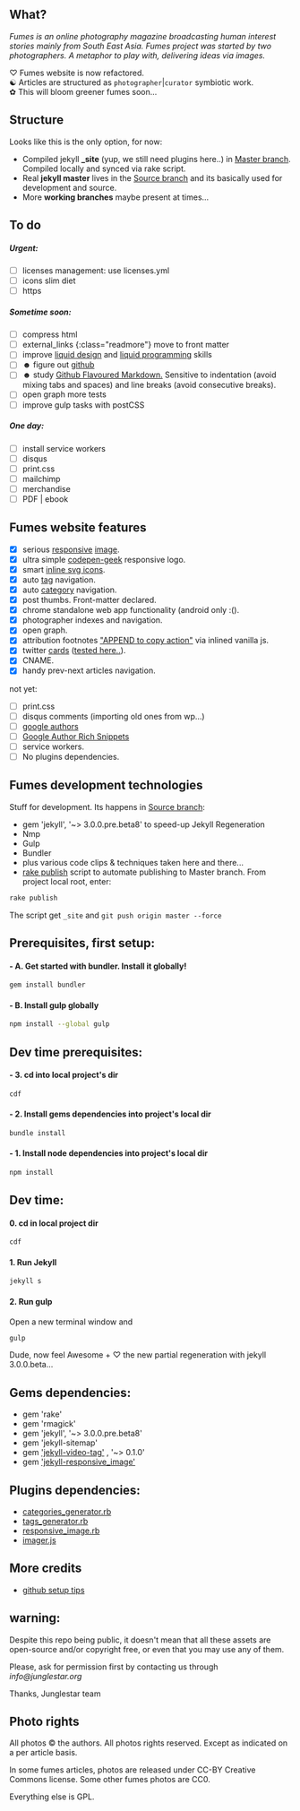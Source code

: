 ## What?_Fumes is an online photography magazine broadcasting human interest stories mainly from South East Asia._ _Fumes project was started by two photographers. A metaphor to play with, delivering ideas via images._
♡ Fumes website is now refactored.  ☯ Articles are structured as `photographer`|`curator` symbiotic work.  ✿ This will bloom greener fumes soon...## StructureLooks like this is the only option, for now:
- Compiled jekyll **_site** (yup, we still need plugins here..) in [Master branch](https://github.com/fumes/fumes.github.io/tree/master). Compiled locally and synced via rake script.- Real **jekyll master** lives in the [Source branch](https://github.com/fumes/fumes.github.io/tree/source) and its basically used for development and source.- More **working branches** maybe present at times...## To do##### Urgent:

- [ ] licenses management: use licenses.yml
- [ ] icons slim diet
- [ ] https##### Sometime soon:- [ ] compress html
- [ ] external_links {:class="readmore"} move to front matter- [ ] improve [liquid design](https://github.com/Shopify/liquid/wiki/Liquid-for-Designers) and [liquid programming](https://github.com/Shopify/liquid/wiki/Liquid-for-Programmers) skills- [ ] ☻ figure out [github](https://help.github.com/)
- [ ] ☻ study [Github Flavoured Markdown.](https://help.github.com/articles/github-flavored-markdown) Sensitive to indentation (avoid mixing tabs and spaces) and line breaks (avoid consecutive breaks).- [ ] open graph more tests- [ ] improve gulp tasks with postCSS
 ##### One day:
- [ ] install service workers
- [ ] disqus
- [ ] print.css
- [ ] mailchimp
- [ ] merchandise
- [ ] PDF | ebook## Fumes website features   - [x] serious [responsive](https://github.com/wildlyinaccurate/jekyll-responsive-image) [image](https://github.com/BBC-News/Imager.js/).  - [x] ultra simple [codepen-geek](http://codepen.io/rokma/full/pJBXbg/) responsive logo.  - [x] smart [inline svg icons](https://github.com/eduardoboucas/eduardoboucas.github.io/tree/master/_includes/svg).  - [x] auto [tag](http://geoexamples.com/other/2015/06/04/Jekyll-tags-plugin-gh-pages.html) navigation.  - [x] auto [category](http://geoexamples.com/other/2015/06/04/Jekyll-tags-plugin-gh-pages.html) navigation.  - [x] post thumbs. Front-matter declared.  - [x] chrome standalone web app functionality (android only :().  - [x] photographer indexes and navigation.   - [x] open graph.  
- [x] attribution footnotes ["APPEND to copy action"](https://www.jitbit.com/alexblog/230-javascript-injecting-extra-info-to-copy-pasted-text/) via inlined vanilla js.  
- [x] twitter [cards](https://github.com/merlos/jekyll-auto-image#example-using-twitter-cards) ([tested here..](https://cards-dev.twitter.com/validator)).  - [x] CNAME.  - [x] handy prev-next articles navigation.

not yet:
- [ ] print.css  - [ ] disqus comments (importing old ones from wp...)  - [ ] [google authors](http://milanaryal.com/2015/integrating-social-meta-tags-into-jekyll/#integrating-google-authorship-into-jekyll)  - [ ] [Google Author Rich Snippets](http://davidensinger.com/2013/05/setting-up-google-author-rich-snippets/)  - [ ] service workers.  - [ ] No plugins dependencies.

## Fumes development technologies
Stuff for development. Its happens in [Source branch](https://github.com/fumes/fumes.github.io/tree/source):


- gem 'jekyll', '~> 3.0.0.pre.beta8' to speed-up Jekyll Regeneration
- Nmp
- Gulp
- Bundler
- plus various code clips & techniques taken here and there...  
- [rake publish](http://ixti.net/software/2013/01/28/using-jekyll-plugins-on-github-pages.html) script to automate publishing to Master branch. From project local root, enter:

```sh
rake publish 
```
The script get `_site` and `git push origin master --force` 

## Prerequisites, first setup:

#### - A. Get started with bundler. Install it globally! 
```sh
gem install bundler```

#### - B. Install gulp globally
```sh
npm install --global gulp
```

## Dev time prerequisites:

#### - 3. cd into local project's dir 
```sh
cdf
```
#### - 2. Install gems dependencies into project's local dir
```sh
bundle install
```
#### - 1. Install node dependencies into project's local dir
```sh
npm install
```

## Dev time:

#### 0. cd in local project dir 
```sh
cdf

```

#### 1. Run Jekyll
```sh
jekyll s
```

#### 2. Run gulp
Open a new terminal window and

```sh
gulp
```
Dude, now feel Awesome + ♡ the new partial regeneration with jekyll 3.0.0.beta...

## Gems dependencies:
- gem 'rake'
- gem 'rmagick'
- gem 'jekyll', '~> 3.0.0.pre.beta8'
- gem 'jekyll-sitemap'
- gem ['jekyll-video-tag'](https://github.com/danbee/jekyll-video-tag ) , '~> 0.1.0'
- gem ['jekyll-responsive_image'](https://github.com/wildlyinaccurate/jekyll-responsive-image)## Plugins dependencies:
- [categories_generator.rb](http://geoexamples.com/other/2015/06/04/Jekyll-tags-plugin-gh-pages.html)
- [tags_generator.rb](http://geoexamples.com/other/2015/06/04/Jekyll-tags-plugin-gh-pages.html)
- [responsive_image.rb](https://github.com/wildlyinaccurate/jekyll-responsive-image)
- [imager.js](https://github.com/BBC-News/Imager.js/)## More credits- [github setup tips](http://ixti.net/software/2013/01/28/using-jekyll-plugins-on-github-pages.html)## warning:

Despite this repo being public, it doesn't mean that all these assets are open-source and/or copyright free, or even that you may use any of them.

Please, ask for permission first by contacting us through _info@junglestar.org_

Thanks, Junglestar team## Photo rightsAll photos © the authors. All photos rights reserved. Except as indicated on a per article basis.  

In some fumes articles, photos are released under CC-BY Creative Commons license. 
Some other fumes photos are CC0.

Everything else is GPL.
